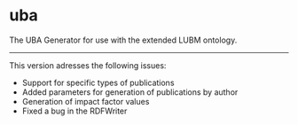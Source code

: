uba
===

The UBA Generator for use with the extended LUBM ontology.

---

This version adresses the following issues:
* Support for specific types of publications
* Added parameters for generation of publications by author
* Generation of impact factor values
* Fixed a bug in the RDFWriter
